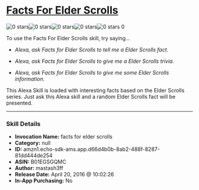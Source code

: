 # [Facts For Elder Scrolls](http://alexa.amazon.com/#skills/amzn1.echo-sdk-ams.app.d66d4b0b-8ab2-488f-8287-81dd444de254)
![0 stars](../../images/ic_star_border_black_18dp_1x.png)![0 stars](../../images/ic_star_border_black_18dp_1x.png)![0 stars](../../images/ic_star_border_black_18dp_1x.png)![0 stars](../../images/ic_star_border_black_18dp_1x.png)![0 stars](../../images/ic_star_border_black_18dp_1x.png) 0

To use the Facts For Elder Scrolls skill, try saying...

* *Alexa, ask Facts for Elder Scrolls to tell me a Elder Scrolls fact.*

* *Alexa, ask Facts for Elder Scrolls to give me a Elder Scrolls trivia.*

* *Alexa, ask Facts for Elder Scrolls to give me some Elder Scrolls information.*

This Alexa Skill is loaded with interesting facts based on the Elder Scrolls series.  Just ask this Alexa skill and a random Elder Scrolls fact will be presented.

***

### Skill Details

* **Invocation Name:** facts for elder scrolls
* **Category:** null
* **ID:** amzn1.echo-sdk-ams.app.d66d4b0b-8ab2-488f-8287-81dd444de254
* **ASIN:** B01EGSGQMC
* **Author:** mastash3ff
* **Release Date:** April 20, 2016 @ 10:02:26
* **In-App Purchasing:** No
